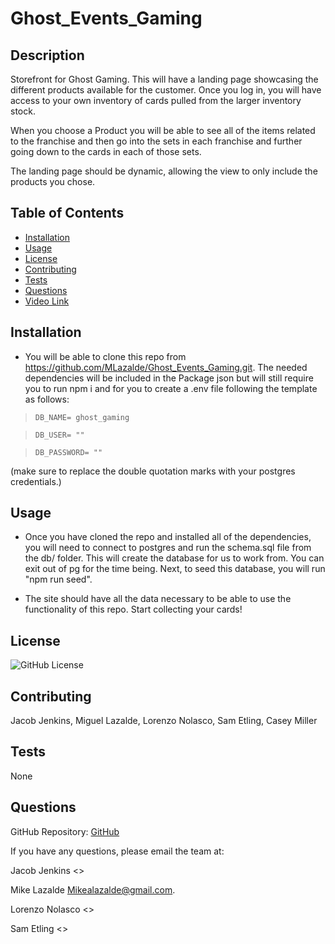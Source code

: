# Ghost_Events_Gaming


## Description

Storefront for Ghost Gaming. This will have a landing page showcasing the different products available for the customer. Once you log in, you will have access to your own inventory of cards pulled from the larger inventory stock.

When you choose a Product you will be able to see all of the items related to the franchise and then go into the sets in each franchise and further going down to the cards in each of those sets. 

The landing page should be dynamic, allowing the view to only include the products you chose. 

## Table of Contents

- [Installation](#installation)
- [Usage](#usage)
- [License](#license)
- [Contributing](#contributing)
- [Tests](#tests)
- [Questions](#questions)
- [Video Link](#video-link)

## Installation

- You will be able to clone this repo from https://github.com/MLazalde/Ghost_Events_Gaming.git. The needed dependencies will be included in the Package json but will still require you to run npm i and for you to create a .env file following the template as follows:

>`DB_NAME= ghost_gaming` 

>`DB_USER= ""` 

>`DB_PASSWORD= ""` 

(make sure to replace the double quotation marks with your postgres credentials.)

## Usage

- Once you have cloned the repo and installed all of the dependencies, you will need to connect to postgres and run the schema.sql file from the db/ folder. This will create the database for us to work from. You can exit out of pg for the time being. Next, to seed this database, you will run "npm run seed".

- The site should have all the data necessary to be able to use the functionality of this repo. Start collecting your cards!

## License

![GitHub License](https://img.shields.io/badge/license-None-blue.svg)

## Contributing

Jacob Jenkins, Miguel Lazalde, Lorenzo Nolasco, Sam Etling, Casey Miller

## Tests

None

## Questions

GitHub Repository: [GitHub](https://github.com/MLazalde/Ghost_Events_Gaming.git)

If you have any questions, please email the team at:

Jacob Jenkins <>

Mike Lazalde <Mikealazalde@gmail.com>.

Lorenzo Nolasco <>

Sam Etling <>


